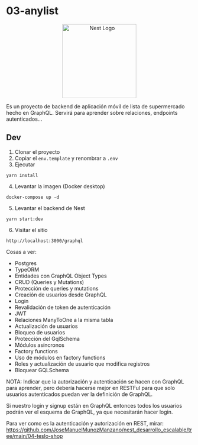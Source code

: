 # 03-anylist

<p align="center">
  <a href="http://nestjs.com/" target="blank"><img src="https://nestjs.com/img/logo-small.svg" width="200" alt="Nest Logo" /></a>
</p>

Es un proyecto de backend de aplicación móvil de lista de supermercado hecho en GraphQL.
Servirá para aprender sobre relaciones, endpoints autenticados...

## Dev

1. Clonar el proyecto
2. Copiar el `env.template` y renombrar a `.env`
3. Ejecutar

```
yarn install
```

4. Levantar la imagen (Docker desktop)

```
docker-compose up -d
```

5. Levantar el backend de Nest

```
yarn start:dev
```

6. Visitar el sitio

```
http://localhost:3000/graphql
```

Cosas a ver:

- Postgres
- TypeORM
- Entidades con GraphQL Object Types
- CRUD (Queries y Mutations)
- Protección de queries y mutations
- Creación de usuarios desde GraphQL
- Login
- Revalidación de token de autenticación
- JWT
- Relaciones ManyToOne a la misma tabla
- Actualización de usuarios
- Bloqueo de usuarios
- Protección del GqlSchema
- Módulos asíncronos
- Factory functions
- Uso de módulos en factory functions
- Roles y actualización de usuario que modifica registros
- Bloquear GQLSchema

NOTA: Indicar que la autorización y autenticación se hacen con GraphQL para aprender, pero debería hacerse mejor en RESTFul para que solo usuarios autenticados puedan ver la definición de GraphQL.

Si nuestro login y signup están en GraphQL entonces todos los usuarios podrán ver el esquema de GraphQL, ya que necesitarán hacer login.

Para ver como es la autenticación y autorización en REST, mirar: https://github.com/JoseManuelMunozManzano/nest_desarrollo_escalable/tree/main/04-teslo-shop
